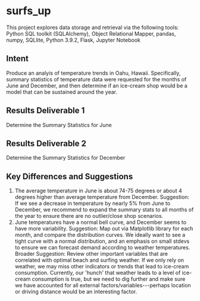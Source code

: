 # surfs_up
This project explores data storage and retrieval via the following tools: 
Python SQL toolkit (SQLAlchemy), Object Relational Mapper, pandas, numpy, SQLlite, Python 3.9.2, Flask, Jupyter Notebook
## Intent
Produce an analyis of temperature trends in Oahu, Hawaii. Specifically, summary statistics of temperature data were requested for the months of June and December, and then determine if an ice-cream shop would be a model that can be sustained around the year. 
## Results Deliverable 1
Determine the Summary Statistics for June

## Results Deliverable 2
Determine the Summary Statistics for December 

## Key Differences and Suggestions
1. The average temperature in June is about 74-75 degrees or about 4 degrees higher than average temperature from December. 
Suggestion: If we see a decrease in temperature by nearly 5% from June to December, we recommend to expand the summary stats to all months of the year to ensure there are no outlier/close shop scenarios. 
2. June temperatures have a normal bell curve, and December seems to have more variability. 
Suggestion: Map out via Matplotlib library for each month, and compare the distribution curves. We ideally want to see a tight curve with a normal distribution, and an emphasis on small stdevs to ensure we can forecast demand according to weather temperatures. 
Broader Suggestion: Review other important variables that are correlated with optimal beach and surfing weather. If we only rely on weather, we may miss other indicators or trends that lead to ice-cream consumption. Currently, our 'hunch' that weather leads to a level of ice-cream consumption is true, but we need to dig further and make sure we have accounted for all external factors/variables---perhaps location or driving distance would be an interesting factor.
